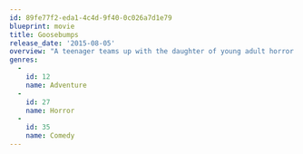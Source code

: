 ```yaml
---
id: 89fe77f2-eda1-4c4d-9f40-0c026a7d1e79
blueprint: movie
title: Goosebumps
release_date: '2015-08-05'
overview: "A teenager teams up with the daughter of young adult horror author R.L. Stine after the writer's imaginary demons are set free on the town of Madison, Delaware."
genres:
  -
    id: 12
    name: Adventure
  -
    id: 27
    name: Horror
  -
    id: 35
    name: Comedy
---
```

